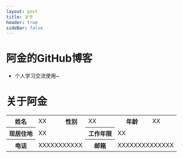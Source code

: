 ```yaml
---
layout: post
title: 关于
header: true
sideBar: false
---
```


# 阿金的GitHub博客
- 个人学习交流使用~

# 关于阿金
<table>
	<tr>
		<th>姓名</th>
		<td>XX</td>
		<th>性别</th>
		<td>XX</td>
		<th>年龄</th>
		<td>XX</td>
	</tr>
	<tr>
		<th>现居住地</th>
		<td colspan="2">XX</td>
		<th>工作年限</th>
		<td colspan="2">XX</td>
	</tr>
	<tr>
		<th>电话</th>
		<td colspan="2">XXXXXXXXXXX</td>
		<th>邮箱</th>
		<td colspan="2">XXXXXXXXXXXXXX</td>
	</tr>
</table>

